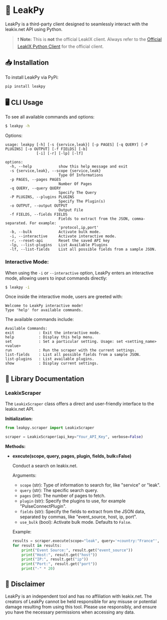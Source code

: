 # 🚀 LeakPy

LeakPy is a third-party client designed to seamlessly interact with the leakix.net API using Python.

> ❗ **Note:** This is **not** the official LeakIX client. Always refer to the [Official LeakIX Python Client](https://github.com/LeakIX/LeakIXClient-Python) for the official client.

## 📥 Installation

To install LeakPy via PyPi:

```bash
pip install leakpy
```

## 🖥️ CLI Usage 

To see all available commands and options:

```bash
$ leakpy -h
```

Options:

```plaintext
usage: leakpy [-h] [-s {service,leak}] [-p PAGES] [-q QUERY] [-P PLUGINS] [-o OUTPUT] [-f FIELDS] [-b]
              [-i] [-r] [-lp] [-lf]

options:
  -h, --help            show this help message and exit
  -s {service,leak}, --scope {service,leak}
                        Type Of Informations
  -p PAGES, --pages PAGES
                        Number Of Pages
  -q QUERY, --query QUERY
                        Specify The Query
  -P PLUGINS, --plugins PLUGINS
                        Specify The Plugin(s)
  -o OUTPUT, --output OUTPUT
                        Output File
  -f FIELDS, --fields FIELDS
                        Fields to extract from the JSON, comma-separated. For example:
                        'protocol,ip,port'
  -b, --bulk            Activate bulk mode.
  -i, --interactive     Activate interactive mode.
  -r, --reset-api       Reset the saved API key
  -lp, --list-plugins   List Available Plugins
  -lf, --list-fields    List all possible fields from a sample JSON.
```

### Interactive Mode:

When using the `-i` or `--interactive` option, LeakPy enters an interactive mode, allowing users to input commands directly:

```bash
$ leakpy -i
```

Once inside the interactive mode, users are greeted with:

```plaintext
Welcome to LeakPy interactive mode!
Type 'help' for available commands.
```

The available commands include:

```plaintext
Available Commands:
exit           : Exit the interactive mode.
help           : Display this help menu.
set            : Set a particular setting. Usage: set <setting_name> <value>
run            : Run the scraper with the current settings.
list-fields    : List all possible fields from a sample JSON.
list-plugins   : List available plugins.
show           : Display current settings.
```

## 📘 Library Documentation

### LeakixScraper

The `LeakixScraper` class offers a direct and user-friendly interface to the leakix.net API.

**Initialization:**

```python
from leakpy.scraper import LeakixScraper

scraper = LeakixScraper(api_key="Your_API_Key", verbose=False)
```

**Methods:**

- **execute(scope, query, pages, plugin, fields, bulk=False)**

    Conduct a search on leakix.net.

    Arguments:
    - `scope` (str): Type of information to search for, like "service" or "leak".
    - `query` (str): The specific search query.
    - `pages` (int): The number of pages to fetch.
    - `plugin` (str): Specify the plugins to use, for example "PulseConnectPlugin".
    - `fields` (str): Specify the fields to extract from the JSON data, separated by commas, like "event_source, host, ip, port".
    - `use_bulk` (bool): Activate bulk mode. Defaults to `False`.

    Example:

    ```python
    results = scraper.execute(scope="leak", query='+country:"France"', pages=5, plugin="PulseConnectPlugin", fields="event_source, host, ip, port", use_bulk=False)
    for result in results:
        print("Event Source:", result.get("event_source"))
        print("Host:", result.get("host"))
        print("IP:", result.get("ip"))
        print("Port:", result.get("port"))
        print("-" * 20)
    ```

## 🚫 Disclaimer

LeakPy is an independent tool and has no affiliation with leakix.net. The creators of LeakPy cannot be held responsible for any misuse or potential damage resulting from using this tool. Please use responsibly, and ensure you have the necessary permissions when accessing any data.
